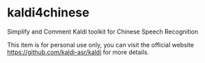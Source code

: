 # kaldi4chinese
Simplify and Comment Kaldi toolkit for Chinese Speech Recognition

This item is for personal use only, you can visit the official website https://github.com/kaldi-asr/kaldi for more details.

